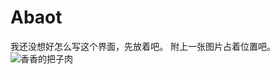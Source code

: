 # Abaot
我还没想好怎么写这个界面，先放着吧。
附上一张图片占着位置吧。
![香香的把子肉](https://img.remit.ee/api/file/BQACAgUAAyEGAASHRsPbAAEEKfVpA18lAAGG_JQQ5Aaqy5vudt6aIP8AAhApAAKQeRlUO0C4vYT7BN02BA.jpg '香香的把子肉')